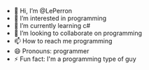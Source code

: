 - 👋 Hi, I’m @LePerron
- 👀 I’m interested in programming
- 🌱 I’m currently learning c#
- 💞️ I’m looking to collaborate on programming
- 📫 How to reach me programming
- 😄 Pronouns: programmer
- ⚡ Fun fact: I'm a programming type of guy

<!---
LePerron/LePerron is a ✨ special ✨ repository because its `README.md` (this file) appears on your GitHub profile.
You can click the Preview link to take a look at your changes.
--->
